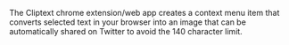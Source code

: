 The Cliptext chrome extension/web app creates a context menu item that converts selected text in your browser into an image that can be automatically shared on Twitter to avoid the 140 character limit.